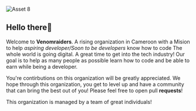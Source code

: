 ![Asset 8](https://github.com/VenomRaiders/.github/assets/64011386/9d3b49b6-64bb-423d-8c63-79c9f63b66c9)

## Hello there👋

Welcome to <b>Venomraiders</b>. A rising organization in Cameroon with a Mision to help *aspiring developer/Soon to be developers* know how to code
The whole world is going digital. A great time to get into the tech industry! Our goal is to help as many people as possible learn how to code and be able to earn while being a developer.<br>

You're contirbutions on this organization will be greatly appreciated.
We hope through this organization, you get to level up and have a community that can bring the best out of you!
Please feel free to open pull <b>requests</b>!

This organization is managed by a team of great individuals!
<!--

**Here are some ideas to get you started:**

🙋‍♀️ A short introduction - what is your organization all about?
🌈 Contribution guidelines - how can the community get involved?
👩‍💻 Useful resources - where can the community find your docs? Is there anything else the community should know?
🍿 Fun facts - what does your team eat for breakfast?
🧙 Remember, you can do mighty things with the power of [Markdown](https://docs.github.com/github/writing-on-github/getting-started-with-writing-and-formatting-on-github/basic-writing-and-formatting-syntax)
-->

